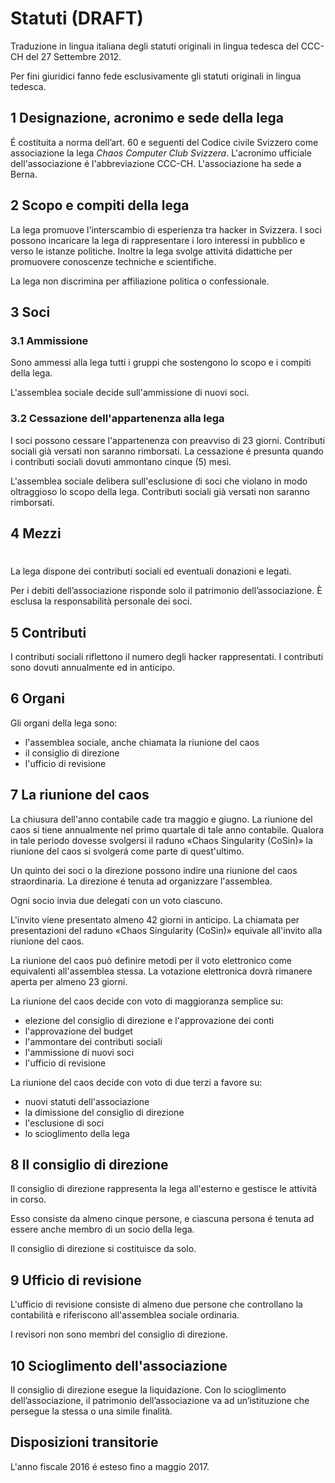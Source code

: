 <!--  (è, é, ò, à, ù) -->

<!--
# Statuten
 -->
# Statuti (DRAFT)

<!--
Statuten des CCC CH per 27.10.2012
 -->
Traduzione in lingua italiana degli statuti originali in lingua tedesca del CCC-CH del 27 Settembre 2012.

Per fini giuridici fanno fede esclusivamente gli statuti originali in lingua tedesca.

<!--
## 1 Name und Sitz des Verbands
 -->
## 1 Designazione, acronimo e sede della lega

<!--
Der Verband ist ein Verein gemäss ZGB Art 60ff. und trägt die Bezeichnung
„Chaos Computer Club Schweiz.“ Das zu verwendende Vereinskürzel ist CCC-CH. Der
Sitz ist in Bern.
 -->

É costituita a norma dell’art. 60 e seguenti del Codice civile Svizzero come associazione
la lega *Chaos Computer Club Svizzera*. L'acronimo ufficiale dell'associazione é l'abbreviazione
CCC-CH. L'associazione ha sede a Berna.

<!--
## 2 Zweck und Aufgaben des Verbands
 -->
## 2 Scopo e compiti della lega

<!--
Der Verband fördert den Erfahrungsaustausch unter Hackern in der Schweiz. Er
kann ihre Interessen in der Öffentlichkeit und gegenüber politischen Instanzen
vertreten. Überdies kann er sich für die technisch-wissenschaftliche Bildung
einsetzen.
 -->

La lega promuove l'interscambio di esperienza tra hacker in Svizzera. I
soci possono incaricare la lega di rappresentare i loro interessi in
pubblico e verso le istanze politiche. Inoltre la lega svolge
attivitá didattiche per promuovere conoscenze techniche e scientifiche.

<!--
Der Verband ist parteipolitisch und konfessionell neutral.
 -->

La lega non discrimina per affiliazione politica o confessionale.


<!--
## 3 Mitgliedschaft
 -->
## 3 Soci

<!--
### 3.1 Aufnahme
 -->
### 3.1 Ammissione

<!--
Mitglied im Verband kann jede Gruppierung in der Schweiz werden, die die Ziele
und Aufgaben des Verbands unterstützt.
 -->

Sono ammessi alla lega tutti i gruppi che sostengono lo scopo
e i compiti della lega.

<!--
Über die Aufnahme von Mitgliedern verfügt die Chaosversammlung.
 -->

L'assemblea sociale decide sull'ammissione di nuovi soci.


<!--
### 3.2 Beendigung der Mitgliedschaft
 -->
### 3.2 Cessazione dell'appartenenza alla lega

<!--
Die Kündigung der Mitgliedschaft kann jederzeit unter Einhaltung einer Frist
von 23 Tagen erfolgen. Bereits geschuldete Beiträge werden nicht erstattet. Ein
Zahlungsrückstand von fünf Monaten wird als Austrittserklärung gewertet.
 -->

I soci possono cessare l'appartenenza con preavviso di 23 giorni.
Contributi sociali già versati non saranno rimborsati.
La cessazione é presunta quando i contributi sociali dovuti ammontano cinque (5) mesi.

<!--
Verstösst ein Mitglied in grober Weise gegen die Ziele des Verbands, kann die
Chaosversammlung den Ausschluss beschliessen. Bereits geschuldete Beiträge
werden nicht erstattet.
 -->

L'assemblea sociale delibera sull'esclusione di soci che violano in modo oltraggioso
lo scopo della lega. Contributi sociali già versati non saranno rimborsati.

<!--
## 4 Finanzierung
 -->
## 4 Mezzi

<!--
Der Verband finanziert sich durch Mitgliederbeiträge sowie allfällige Spenden
und Legate.
 -->
#
La lega dispone dei contributi sociali ed eventuali donazioni e legati.

<!--
Es haftet ausschliesslich das Vereinsvermögen.
 -->

Per i debiti dell’associazione risponde solo il patrimonio dell’associazione.
È esclusa la responsabilità personale dei soci.


<!--
## 5 Beiträge
 -->
## 5 Contributi

<!--
Der Mitgliederbeitrag berechnet sich nach der Anzahl vertretener Hacker. Er ist
jährlich im Voraus fällig.
 -->

I contributi sociali riflettono il numero degli hacker rappresentati. I contributi sono
dovuti annualmente ed in anticipo.


<!--
## 6 Organe
 -->
## 6 Organi

<!--
Organe des Vereins sind:

- die Chaosversammlung
- der Vorstand
- die Revisionsstelle
 -->

Gli organi della lega sono:

- l'assemblea sociale, anche chiamata la riunione del caos
- il consiglio di direzione
- l'ufficio di revisione


<!--
## 7 Die Chaosversammlung
 -->
## 7 La riunione del caos

<!--
Die ordentliche Chaosversammlung findet jährlich im ersten Quartal des
von Juni bis Mai laufenden Geschäftsjahres statt. So die Veranstaltung
«Chaos Singularity (CoSin)» organisiert wird, findet sie während dieser statt.
 -->

La chiusura dell'anno contabile cade tra maggio e giugno. La riunione del caos
si tiene annualmente nel primo quartale di tale anno contabile. Qualora in tale periodo
dovesse svolgersi il raduno «Chaos Singularity (CoSin)» la riunione del caos si svolgerá
come parte di quest'ultimo.

<!--
Eine ausserordentliche Chaosversammlung kann vom Vorstand oder von einem Fünftel der
Mitglieder einberufen werden. Die Organisation obliegt dem Vorstand.
 -->

Un quinto dei soci o la direzione possono indire una riunione del caos straordinaria.
La direzione é tenuta ad organizzare l'assemblea.

<!--
Jedes Mitglied stellt zwei Delegierte mit je einer Stimme.
 -->

Ogni socio invia due delegati con un voto ciascuno.

<!--
Die Einladung muss den Mitgliedern spätestens 42 Tage vor der Chaosversammlung
vorliegen; der CfP zur «Chaos Singularity (CoSin)» gilt als
Einladung zur Chaosversammlung.
 -->

L'invito viene presentato almeno 42 giorni in anticipo. La chiamata per presentazioni
del raduno «Chaos Singularity (CoSin)» equivale all'invito alla riunione del caos.

<!--
Die Chaosversammlung kann elektronische Verfahren der Beschlussfassung der
physischen Versammlung gleichsetzen. Den Delegierten stehen zur Stimmabgabe
mindestens 23 Tage zur Verfügung.
 -->

La riunione del caos può definire metodi per il voto elettronico come equivalenti
all'assemblea stessa. La votazione elettronica dovrà rimanere aperta per almeno 23 giorni.

<!--
Die Chaosversammlung beschliesst mit einfacher Mehrheit der abgegebenen
Stimmen:

- Wahl und Decharge des Vorstands
- Bewilligung des Budgets
- Festsetzung des Mitgliederbeitrags
- Aufnahme von neuen Mitgliedern
- Wahl der Revisionsstelle
 -->

La riunione del caos decide con voto di maggioranza semplice su:

- elezione del consiglio di direzione e l'approvazione dei conti
- l'approvazione del budget
- l'ammontare dei contributi sociali
- l'ammissione di nuovi soci
- l'ufficio di revisione

<!--

Die Chaosversammlung beschliesst mit zwei Dritteln der abgebenen Stimmen:

- Änderungen der Statuten
- Abwahl des Vorstands
- Ausschluss von Mitgliedern
- Auflösung des Vereins
 -->

La riunione del caos decide con voto di due terzi a favore su:

- nuovi statuti dell'associazione
- la dimissione del consiglio di direzione
- l'esclusione di soci
- lo scioglimento della lega


<!--
## 8 Der Vorstand
 -->
## 8 Il consiglio di direzione

<!--
Der Vorstand vertritt den Verband gegen aussen und führt die laufenden
Geschäfte. Er besteht aus mindestens fünf Personen, die alle einem Mitglied,
aber nicht unbedingt demselben, angehören. Er konstituiert sich selbst.
 -->

Il consiglio di direzione rappresenta la lega all'esterno e gestisce le attività in corso.

Esso consiste da almeno cinque persone, e ciascuna persona é tenuta ad essere
anche membro di un socio della lega.

Il consiglio di direzione si costituisce da solo.


<!--
## 9 Revisionsstelle
 -->
## 9 Ufficio di revisione

<!--
Die Revisionsstelle besteht aus mindestens zwei Personen, die nicht dem
Vorstand angehören. Sie prüft die Rechnungslegung und berichtet der
ordentlichen Chaosversammlung.
 -->

L'ufficio di revisione consiste di almeno due persone che controllano la contabilità e
riferiscono all'assemblea sociale ordinaria.

I revisori non sono membri del consiglio di direzione.

<!--
## 10 Auflösung des Verbands
 -->

## 10 Scioglimento dell'associazione

<!--
Die Liquidation erfolgt durch den Vorstand. Das Vereinsvermögen fällt an eine
Institution mit vergleichbaren Zielen.
 -->

Il consiglio di direzione esegue la liquidazione. Con lo scioglimento
dell’associazione, il patrimonio dell’associazione va ad un’istituzione che persegue
la stessa o una simile finalità.

<!--
## Übergangsbestimmungen
 -->
## Disposizioni transitorie

<!--
Das Geschäftsjahr 2016 wird bis Mai 2017 verlängert.
 -->

L'anno fiscale 2016 é esteso fino a maggio 2017.
